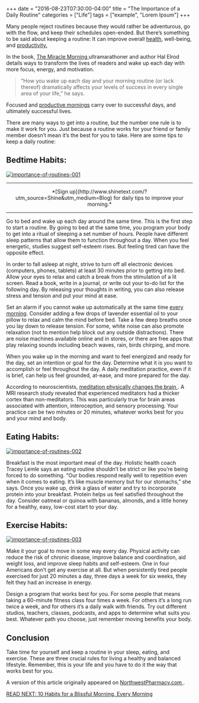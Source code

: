 +++
  date = "2016-08-23T07:30:00-04:00"
  title = "The Importance of a Daily Routine"
  categories = ["Life"]
  tags = ["example", "Lorem Ipsum"]
+++



<span class="dropcap">M</span>any people reject routines because they would rather be adventurous, go with the flow, and keep their schedules open-ended. But there’s something to be said about keeping a routine: It can improve overall [health](http://advice.shinetext.com/articles/4-Ways-Fitness-Can-Transform-Your-Mental-Health/?utm_source=Shine&utm_medium=Blog), well-being, and [productivity.](http://advice.shinetext.com/articles/productivity-hacks-to-get-your-me-time-back/?utm_source=Shine&utm_medium=Blog)

In the book, <a href="http://halelrod.com/books/" target="_blank"> The Miracle Morning </a> ultramarathoner and author Hal Elrod details ways to transform the lives of readers and wake up each day with more focus, energy, and motivation.

> “How you wake up each day and your morning routine (or lack thereof) dramatically affects your levels of success in every single area of your life,” he says. 

Focused and [productive mornings](http://advice.shinetext.com/articles/10-habits-for-a-blissful-morning-every-morning/?utm_source=Shine&utm_medium=Blog) carry over to successful days, and ultimately successful lives.

There are many ways to get into a routine, but the number one rule is to make it work for you. Just because a routine works for your friend or family member doesn’t mean it’s the best for you to take. Here are some tips to keep a daily routine:

## Bedtime Habits:

<a href="//images.contentful.com/awpxl2koull4/5MMdwBq1e8ieQscus6Oi4q/3f0fe8716ca379a8fc208a25a5d65eab/importance-of-routines-001.jpg" target="_blank"><img src="//images.contentful.com/awpxl2koull4/5MMdwBq1e8ieQscus6Oi4q/3f0fe8716ca379a8fc208a25a5d65eab/importance-of-routines-001.jpg" alt="importance-of-routines-001" style="max-height:100%"></a>

---

<center>*[Sign up](http://www.shinetext.com/?utm_source=Shine&utm_medium=Blog) for daily tips to improve your morning.* </center>

---


Go to bed and wake up each day around the same time. This is the first step to start a routine. By going to bed at the same time, you program your body to get into a ritual of sleeping a set number of hours. People have different sleep patterns that allow them to function throughout a day. When you feel energetic, studies suggest self-esteem rises. But feeling tired can have the opposite effect.

In order to fall asleep at night, strive to turn off all electronic devices (computers, phones, tablets) at least 30 minutes prior to getting into bed. Allow your eyes to relax and catch a break from the stimulation of a lit screen. Read a book, write in a journal, or write out your to-do list for the following day. By releasing your thoughts in writing, you can also release stress and tension and put your mind at ease.

Set an alarm if you cannot wake up automatically at the same time [every morning](http://advice.shinetext.com/articles/10-habits-for-a-blissful-morning-every-morning/?utm_source=Shine&utm_medium=Blog). Consider adding a few drops of lavender essential oil to your pillow to relax and calm the mind before bed. Take a few deep breaths once you lay down to release tension. For some, white noise can also promote relaxation (not to mention help block out any outside distractions). There are noise machines available online and in stores, or there are free apps that play relaxing sounds including beach waves, rain, birds chirping, and more.

When you wake up in the morning and want to feel energized and ready for the day, set an intention or goal for the day. Determine what it is you want to accomplish or feel throughout the day. A daily meditation practice, even if it is brief, can help us feel grounded, at-ease, and more prepared for the day. 

According to neuroscientists, <a href="http://well.blogs.nytimes.com/2016/02/18/contemplation-therapy/?_r=0" target="_blank"> meditation physically changes the brain </a>. A MRI research study revealed that experienced meditators had a thicker cortex than non-meditators. This was particularly true for brain areas associated with attention, interoception, and sensory processing. Your practice can be two minutes or 20 minutes, whatever works best for you and your mind and body.

## Eating Habits:

<a href="//images.contentful.com/awpxl2koull4/yQ6Zt3d4mOaQOmIEWUQqU/3f938ebb1140c3520a0342c7858d5a0c/importance-of-routines-002.jpg" target="_blank"><img src="//images.contentful.com/awpxl2koull4/yQ6Zt3d4mOaQOmIEWUQqU/3f938ebb1140c3520a0342c7858d5a0c/importance-of-routines-002.jpg" alt="importance-of-routines-002"></a>

Breakfast is the most important meal of the day. Holistic health coach Tracey Lemle says an eating routine shouldn’t be strict or like you’re being forced to do something. “Our bodies respond really well to repetition even when it comes to eating. It’s like muscle memory but for our stomachs,” she says. Once you wake up, drink a glass of water and try to incorporate protein into your breakfast. Protein helps us feel satisfied throughout the day. Consider oatmeal or quinoa with bananas, almonds, and a little honey for a healthy, easy, low-cost start to your day.

## Exercise Habits:

<a href="//images.contentful.com/awpxl2koull4/54pVlDI8iQYkaqW0couGY0/631fc03f417601e009f11ceefb4e327b/importance-of-routines-003.jpg" target="_blank"><img src="//images.contentful.com/awpxl2koull4/54pVlDI8iQYkaqW0couGY0/631fc03f417601e009f11ceefb4e327b/importance-of-routines-003.jpg" alt="importance-of-routines-003"></a>

Make it your goal to move in some way every day. Physical activity can reduce the risk of chronic disease, improve balance and coordination, aid weight loss, and improve sleep habits and self-esteem. One in four Americans don’t get any exercise at all. But when persistently tired people exercised for just 20 minutes a day, three days a week for six weeks, they felt they had an increase in energy.

Design a program that works best for you. For some people that means taking a 60-minute fitness class four times a week. For others it’s a long run twice a week, and for others it’s a daily walk with friends. Try out different studios, teachers, classes, podcasts, and apps to determine what suits you best. Whatever path you choose, just remember moving benefits your body.

## Conclusion
Take time for yourself and keep a routine in your sleep, eating, and exercise. These are three crucial rules for living a healthy and balanced lifestyle. Remember, this is your life and you have to do it the way that works best for you.

A version of this article originally appeared on <a href="https://www.northwestpharmacy.com/" target="_blank"> NorthwestPharmacy.com </a>.

[READ NEXT: 10 Habits for a Blissful Morning, Every Morning](http://advice.shinetext.com/articles/10-habits-for-a-blissful-morning-every-morning/)

<div class="pubexchange_module" id="pubexchange_below_content" data-pubexchange-module-id="2323"></div>

<script>(function(w, d, s, id) {
  w.PUBX=w.PUBX || {pub: "shine_text", discover: false, lazy: true};
  var js, pjs = d.getElementsByTagName(s)[0];
  if (d.getElementById(id)) return;
  js = d.createElement(s); js.id = id; js.async = true;
  js.src = "//main.pubexchange.com/loader.min.js";
  pjs.parentNode.insertBefore(js, pjs);
}(window, document, "script", "pubexchange-jssdk"));</script>

